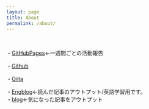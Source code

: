 ```yaml
---
layout: page
title: About
permalink: /about/
---
```

<!-- 
This is the base Jekyll theme. You can find out more info about customizing your Jekyll theme, as well as basic Jekyll usage documentation at [jekyllrb.com](https://jekyllrb.com/)

You can find the source code for Minima at GitHub:
[jekyll][jekyll-organization] /
[minima](https://github.com/jekyll/minima)

You can find the source code for Jekyll at GitHub:
[jekyll][jekyll-organization] /
[jekyll](https://github.com/jekyll/jekyll)


[jekyll-organization]: https://github.com/jekyll

 -->
 <br>

・[GitHubPages](https://kazumawada.github.io/)←一週間ごとの活動報告<br>
 
・[Github](https://github.com/kazumawada/)<br>

・[Qiita](https://qiita.com/kazumawada)<br>

・[Engblog](https://kazumawada-weekly-update.blogspot.com/)←読んだ記事のアウトプット/英語学習用です。
<br>
・[blog](https://kaz08.blogspot.com/)←気になった記事をアウトプット


